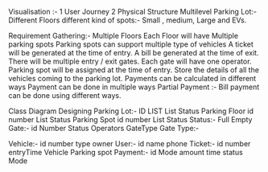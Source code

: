 Visualisation :- 1 User Journey 2 Physical Structure Multilevel Parking Lot:- Different Floors different kind of spots:- Small , medium, Large and EVs.

Requirement Gathering:- Multiple Floors Each Floor will have Multiple parking spots Parking spots can support multiple type of vehicles A ticket will be generated at the time of entry. A bill be generated at the time of exit. There will be multiple entry / exit gates. Each gate will have one operator. Parking spot will be assigned at the time of entry. Store the details of all the vehicles coming to the parking lot. Payments can be calculated in different ways Payment can be done in multiple ways Partial Payment :- Bill payment can be done using different ways.

Class Diagram Designing Parking Lot:- ID LIST List Status Parking Floor id number List Status Parking Spot id number List Status Status:- Full Empty Gate:- id Number Status Operators GateType Gate Type:-

Vehicle:-
	id
	number
	type
	owner
User:-
	id
	name
	phone
Ticket:-
	id
	number
	entryTime
	Vehicle
	Parking spot
Payment:-
	id
	Mode
	amount
	time
	status
Mode	
